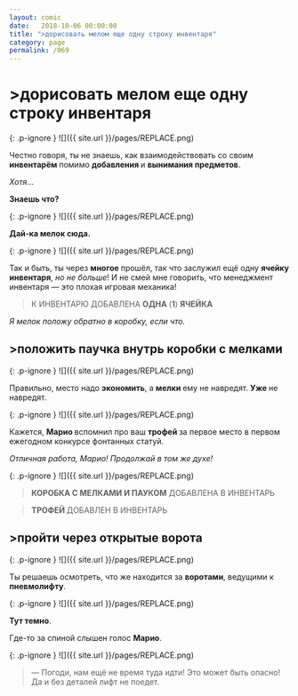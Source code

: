 ```yaml
---
layout: comic
date:   2018-10-06 00:00:00 
title: ">дорисовать мелом еще одну строку инвентаря"
category: page
permalink: /069
---
```

# >дорисовать мелом еще одну строку инвентаря

{: .p-ignore }
![]({{ site.url }}/pages/REPLACE.png)

Честно говоря, ты не знаешь, как взаимодействовать со своим <strong>инвентарём </strong>помимо <strong>добавления </strong>и <strong>вынимания предметов</strong>.

<em>Хотя</em>…

<strong>Знаешь что?</strong>

{: .p-ignore }
![]({{ site.url }}/pages/REPLACE.png)

<strong>Дай-ка мелок сюда.</strong>

{: .p-ignore }
![]({{ site.url }}/pages/REPLACE.png)

Так и быть, ты через <strong>многое </strong>прошёл, так что заслужил ещё одну <strong>ячейку инвентаря</strong>, <em>но не больше</em>! И не смей мне говорить, что менеджмент инвентаря — это плохая игровая механика!

<blockquote>К ИНВЕНТАРЮ ДОБАВЛЕНА <strong>ОДНА </strong>(<strong>1</strong>) <strong>ЯЧЕЙКА</strong></blockquote>

<em>Я мелок положу обратно в коробку, если что.</em>

## >положить паучка внутрь коробки с мелками

{: .p-ignore }
![]({{ site.url }}/pages/REPLACE.png)

Правильно, место надо <strong>экономить</strong>, а <strong>мелки </strong>ему не навредят. <strong>Уже </strong>не навредят.

{: .p-ignore }
![]({{ site.url }}/pages/REPLACE.png)

Кажется, <strong>Марио </strong>вспомнил про ваш <strong>трофей </strong>за первое место в первом ежегодном конкурсе фонтанных статуй.

<em>Отличная работа, Марио! Продолжай в том же духе!</em>

{: .p-ignore }
![]({{ site.url }}/pages/REPLACE.png)

<blockquote><strong>КОРОБКА С МЕЛКАМИ И ПАУКОМ</strong> ДОБАВЛЕНА В ИНВЕНТАРЬ</blockquote>

<blockquote><strong>ТРОФЕЙ </strong>ДОБАВЛЕН В ИНВЕНТАРЬ</blockquote>

## >пройти через открытые ворота

{: .p-ignore }
![]({{ site.url }}/pages/REPLACE.png)

Ты решаешь осмотреть, что же находится за <strong>воротами</strong>, ведущими к <strong>пневмолифту</strong>.

{: .p-ignore }
![]({{ site.url }}/pages/REPLACE.png)

<strong>Тут темно</strong>.

Где-то за спиной слышен голос <strong>Марио</strong>.

{: .p-ignore }
![]({{ site.url }}/pages/REPLACE.png)

<blockquote>— Погоди, нам ещё не время туда идти! Это может быть опасно! Да и без деталей лифт не поедет.</blockquote>
